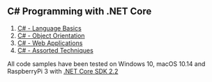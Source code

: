 <h2>C# Programming with .NET Core</h2>
<ol>
  <li><a href="Basics">C# - Language Basics</a></li>
  <li><a href="Inheritance">C# - Object Orientation</a></li>
  <li><a href="Applications">C# - Web Applications</a></li>
  <li><a href="Miscellaneous">C# - Assorted Techniques</a></li>
</ol>
<p>
  All code samples have been tested on Windows 10, macOS 10.14 and RaspberryPi 3 with <a href="https://dotnet.microsoft.com/download/dotnet-core/2.2">.NET Core SDK 2.2</a>
</p>
